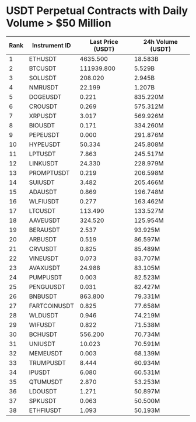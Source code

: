 # USDT Perpetual Contracts with Daily Volume > $50 Million

| Rank | Instrument ID | Last Price (USDT) | 24h Volume (USDT) |
|------|---------------|-------------------|-------------------|
| 1 | ETHUSDT | 4635.500 | 18.583B |
| 2 | BTCUSDT | 111939.800 | 5.529B |
| 3 | SOLUSDT | 208.020 | 2.945B |
| 4 | NMRUSDT | 22.199 | 1.207B |
| 5 | DOGEUSDT | 0.221 | 835.220M |
| 6 | CROUSDT | 0.269 | 575.312M |
| 7 | XRPUSDT | 3.017 | 569.926M |
| 8 | BIOUSDT | 0.171 | 334.260M |
| 9 | PEPEUSDT | 0.000 | 291.876M |
| 10 | HYPEUSDT | 50.334 | 245.808M |
| 11 | LPTUSDT | 7.863 | 245.517M |
| 12 | LINKUSDT | 24.330 | 228.979M |
| 13 | PROMPTUSDT | 0.219 | 206.598M |
| 14 | SUIUSDT | 3.482 | 205.466M |
| 15 | ADAUSDT | 0.869 | 196.748M |
| 16 | WLFIUSDT | 0.277 | 163.462M |
| 17 | LTCUSDT | 113.490 | 133.527M |
| 18 | AAVEUSDT | 324.520 | 125.954M |
| 19 | BERAUSDT | 2.537 | 93.925M |
| 20 | ARBUSDT | 0.519 | 86.597M |
| 21 | CRVUSDT | 0.825 | 85.489M |
| 22 | VINEUSDT | 0.073 | 83.707M |
| 23 | AVAXUSDT | 24.988 | 83.105M |
| 24 | PUMPUSDT | 0.003 | 82.523M |
| 25 | PENGUUSDT | 0.031 | 82.427M |
| 26 | BNBUSDT | 863.800 | 79.331M |
| 27 | FARTCOINUSDT | 0.825 | 77.658M |
| 28 | WLDUSDT | 0.946 | 74.219M |
| 29 | WIFUSDT | 0.822 | 71.538M |
| 30 | BCHUSDT | 556.200 | 70.734M |
| 31 | UNIUSDT | 10.023 | 70.591M |
| 32 | MEMEUSDT | 0.003 | 68.139M |
| 33 | TRUMPUSDT | 8.444 | 60.934M |
| 34 | IPUSDT | 6.080 | 60.531M |
| 35 | QTUMUSDT | 2.870 | 53.253M |
| 36 | LDOUSDT | 1.271 | 50.897M |
| 37 | SPKUSDT | 0.063 | 50.500M |
| 38 | ETHFIUSDT | 1.093 | 50.193M |
